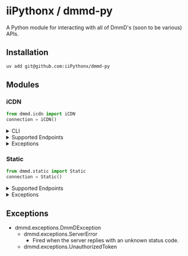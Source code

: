 # iiPythonx / dmmd-py

A Python module for interacting with all of DmmD's (soon to be various) APIs.

## Installation

```sh
uv add git@github.com:iiPythonx/dmmd-py
```

## Modules


### iCDN

```py
from dmmd.icdn import iCDN
connection = iCDN()
```

<details>

<summary>CLI</summary>

```sh
icdn query <UUID>
icdn search --begin --end --minimum --maximum --count --loose --order --page --sort --tags --uuid --query NAME
icdn list --count --page --query
icdn add --file --token --time NAME
icdn update --file --token --time --uuid NAME
icdn remove --token <UUID>
icdn details
```

Nearly everything is optional, for more information, run `icdn --help` or check [DmmD's detailed API docs](https://github.com/DmmDGM/dmmd-icdn).

</details>

<details>

<summary>Supported Endpoints</summary>

```py
class SortOrder(Enum):
    ASCENDING
    DESCENDING

class SortType(Enum):
    NAME
    TIME
    UUID

type DataModel = {
    data: dict
    mime: str
    name: str
    size: int
    tags: list[str]
    time: datetime
    uuid: str
}

type StoreModel = {
    file_limit:   int
    store_limit:  int
    store_length: int
    store_size:   int
    protected:    bool
}

async iCDN.file(uuid: str) -> bytes

async iCDN.query(uuid: str) -> DataModel

async iCDN.add(
    file:   Path,
    name:   str,
    data?:  dict      = {},
    tags?:  list[str] = [],
    time?:  datetime  = datetime.now(),
    token?: str
) -> DataModel

async iCDN.update(
    uuid:   str,
    file?:  Path,
    name?:  str,
    data?:  dict      = {},
    tags?:  list[str] = [],
    time?:  datetime  = datetime.now(),
    token?: str
) -> DataModel

async iCDN.remove(
    uuid:   str,
    token?: str
) -> DataModel

async iCDN.store() -> StoreModel

iCDN.search(
    begin?:   int,
    end?:     int,
    minimum?: int,
    maximum?: int
    count?    int         = 25,
    loose?:   bool        = False,
    name?:    str,
    order?:   SortOrder   = SortOrder.DESCENDING,
    page?:    int         = 0,
    sort?:    SortType    = SortType.TIME,
    tags?:    list[str],
    uuid?:    str
} -> BuiltCallable

iCDN.list(
    count?: int  = 25
    page?:  int  = 0
) -> BuiltCallable

async BuiltCallable.fetch() -> list[UUID]
async BuiltCallable.query() -> list[DataModel]
```

All endpoints that support querying must be called first with your arguments, and then awaited with any additional options. An example of this is as follows:

```py
endpoint = iCDN.search("bocchi the rock")
await endpoint.query()  # Returns a list of BaseModels
await endpoint.fetch()  # Returns a list of UUIDs
```

</details>

<details>

<summary>Exceptions</summary>

- dmmd.exceptions.DmmDException
    - dmmd.exceptions.BadFile
    - dmmd.exceptions.BadJSON
    - dmmd.exceptions.GenericInvalid
        - dmmd.exceptions.InvalidData
        - dmmd.exceptions.InvalidName
        - dmmd.exceptions.InvalidTags
        - dmmd.exceptions.InvalidTime
        - dmmd.exceptions.InvalidToken
        - dmmd.exceptions.InvalidUUID
    - dmmd.exceptions.LargeSource
    - dmmd.exceptions.MissingAsset
    - dmmd.exceptions.MissingContent
    - dmmd.exceptions.UnauthorizedToken
    - dmmd.exceptions.UnsupportedMime

</details>

### Static

```py
from dmmd.static import Static
connection = Static()
```

<details>

<summary>Supported Endpoints</summary>

```py
async Static.directory(path?: str = "") -> list[str]
async Static.file(path: str) -> bytes
```

</details>

<details>

<summary>Exceptions</summary>

- dmmd.exceptions.DmmDException
    - dmmd.exceptions.OutOfBoundsFile
    - dmmd.exceptions.UnknownEndpoint
    - dmmd.exceptions.UnknownDirectory
    - dmmd.exceptions.UnknownFile

</details>

## Exceptions

- dmmd.exceptions.DmmDException
    - dmmd.exceptions.ServerError
        - Fired when the server replies with an unknown status code.
    - dmmd.exceptions.UnauthorizedToken
